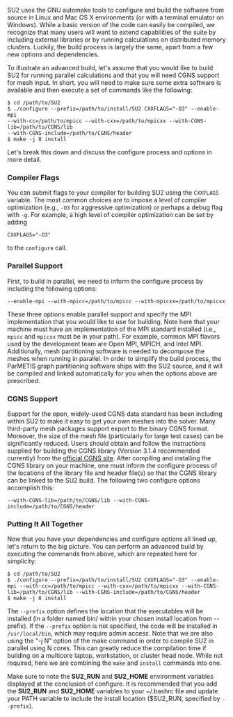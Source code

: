 SU2 uses the GNU automake tools to configure and build the software from source in Linux and Mac OS X environments (or with a terminal emulator on Windows). While a basic version of the code can easily be compiled, we recognize that many users will want to extend capabilities of the suite by including external libraries or by running calculations on distributed memory clusters. Luckily, the build process is largely the same, apart from a few new options and dependencies.

To illustrate an advanced build, let's assume that you would like to build SU2 for running parallel calculations and that you will need CGNS support for mesh input. In short, you will need to make sure some extra software is available and then execute a set of commands like the following:
```
$ cd /path/to/SU2
$ ./configure --prefix=/path/to/install/SU2 CXXFLAGS="-O3" --enable-mpi 
--with-cc=/path/to/mpicc --with-cxx=/path/to/mpicxx --with-CGNS-lib=/path/to/CGNS/lib 
--with-CGNS-include=/path/to/CGNS/header
$ make -j 8 install
```

Let's break this down and discuss the configure process and options in more detail.

### Compiler Flags
You can submit flags to your compiler for building SU2 using the `CXXFLAGS` variable. The most common choices are to impose a level of compiler optimization (e.g., `-O3` for aggressive optimization) or perhaps a debug flag with `-g`. For example, a high level of compiler optimization can be set by adding 
```
CXXFLAGS="-O3"
```
to the `configure` call.

### Parallel Support
First, to build in parallel, we need to inform the configure process by including the following options:
```
--enable-mpi --with-mpicc=/path/to/mpicc --with-mpicxx=/path/to/mpicxx
```
These three options enable parallel support and specify the MPI implementation that you would like to use for building. Note here that your machine must have an implementation of the MPI standard installed (i.e., `mpicc` and `mpicxx` must be in your path). For example, common MPI flavors used by the development team are Open MPI, MPICH, and Intel MPI. Additionally, mesh partitioning software is needed to decompose the meshes when running in parallel. In order to simplify the build process, the ParMETIS graph partitioning software ships with the SU2 source, and it will be compiled and linked automatically for you when the options above are prescribed.

### CGNS Support

Support for the open, widely-used CGNS data standard has been including within SU2 to make it easy to get your own meshes into the solver. Many third-party mesh packages support export to the binary CGNS format. Moreover, the size of the mesh file (particularly for large test cases) can be significantly reduced. Users should obtain and follow the instructions supplied for building the CGNS library (Version 3.1.4 recommended currently) from the [official CGNS site](http://cgns.github.io). After compiling and installing the CGNS library on your machine, one must inform the configure process of the locations of the library file and header file(s) so that the CGNS library can be linked to the SU2 build. The following two configure options accomplish this:
```
--with-CGNS-lib=/path/to/CGNS/lib --with-CGNS-include=/path/to/CGNS/header
```

### Putting It All Together
Now that you have your dependencies and configure options all lined up, let's return to the big picture. You can perform an advanced build by executing the commands from above, which are repeated here for simplicity:
```
$ cd /path/to/SU2
$ ./configure --prefix=/path/to/install/SU2 CXXFLAGS="-O3" --enable-mpi --with-cc=/path/to/mpicc --with-cxx=/path/to/mpicxx --with-CGNS-lib=/path/to/CGNS/lib --with-CGNS-include=/path/to/CGNS/header
$ make -j 8 install
```
The `--prefix` option defines the location that the executables will be installed (in a folder named bin/ within your chosen install location from --prefix). If the `--prefix` option is not specified, the code will be installed in `/usr/local/bin`, which may require admin access. Note that we are also using the "-j N" option of the make command in order to compile SU2 in parallel using N cores. This can greatly reduce the compilation time if building on a multicore laptop, workstation, or cluster head node. While not required, here we are combining the `make` and `install` commands into one.

Make sure to note the **SU2_RUN** and **SU2_HOME** environment variables displayed at the conclusion of configure. It is recommended that you add the **SU2_RUN** and **SU2_HOME** variables to your ~/.bashrc file and update your PATH variable to include the install location ($SU2_RUN, specified by `--prefix`).